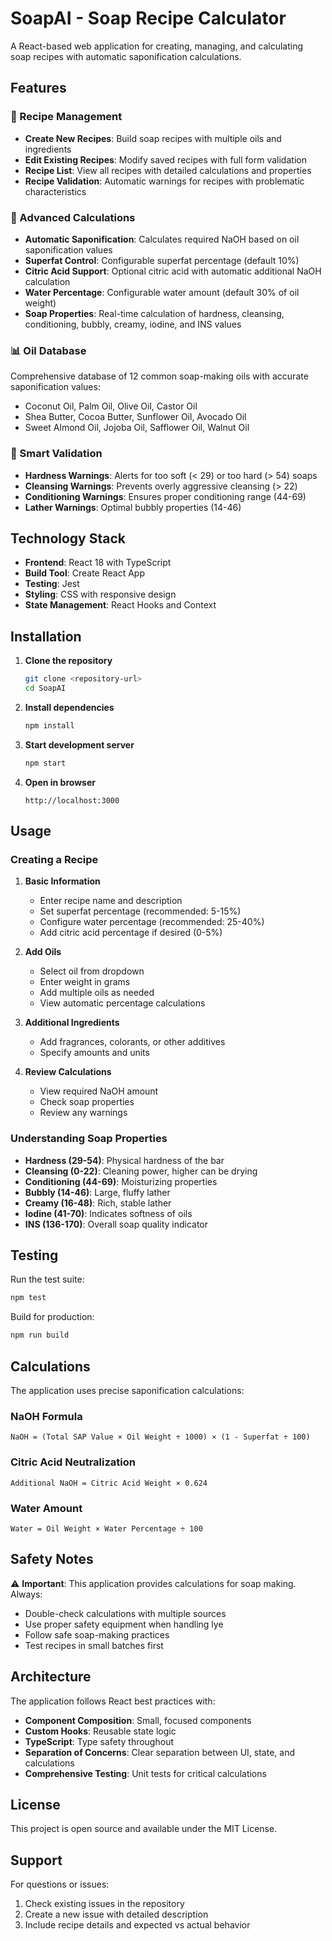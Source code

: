 # SoapAI - Soap Recipe Calculator

A React-based web application for creating, managing, and calculating soap recipes with automatic saponification calculations.

## Features

### 🧪 Recipe Management
- **Create New Recipes**: Build soap recipes with multiple oils and ingredients
- **Edit Existing Recipes**: Modify saved recipes with full form validation
- **Recipe List**: View all recipes with detailed calculations and properties
- **Recipe Validation**: Automatic warnings for recipes with problematic characteristics

### 🔬 Advanced Calculations
- **Automatic Saponification**: Calculates required NaOH based on oil saponification values
- **Superfat Control**: Configurable superfat percentage (default 10%)
- **Citric Acid Support**: Optional citric acid with automatic additional NaOH calculation
- **Water Percentage**: Configurable water amount (default 30% of oil weight)
- **Soap Properties**: Real-time calculation of hardness, cleansing, conditioning, bubbly, creamy, iodine, and INS values

### 📊 Oil Database
Comprehensive database of 12 common soap-making oils with accurate saponification values:
- Coconut Oil, Palm Oil, Olive Oil, Castor Oil
- Shea Butter, Cocoa Butter, Sunflower Oil, Avocado Oil
- Sweet Almond Oil, Jojoba Oil, Safflower Oil, Walnut Oil

### 🎯 Smart Validation
- **Hardness Warnings**: Alerts for too soft (< 29) or too hard (> 54) soaps
- **Cleansing Warnings**: Prevents overly aggressive cleansing (> 22)
- **Conditioning Warnings**: Ensures proper conditioning range (44-69)
- **Lather Warnings**: Optimal bubbly properties (14-46)

## Technology Stack

- **Frontend**: React 18 with TypeScript
- **Build Tool**: Create React App
- **Testing**: Jest
- **Styling**: CSS with responsive design
- **State Management**: React Hooks and Context

## Installation

1. **Clone the repository**
   ```bash
   git clone <repository-url>
   cd SoapAI
   ```

2. **Install dependencies**
   ```bash
   npm install
   ```

3. **Start development server**
   ```bash
   npm start
   ```

4. **Open in browser**
   ```
   http://localhost:3000
   ```

## Usage

### Creating a Recipe

1. **Basic Information**
   - Enter recipe name and description
   - Set superfat percentage (recommended: 5-15%)
   - Configure water percentage (recommended: 25-40%)
   - Add citric acid percentage if desired (0-5%)

2. **Add Oils**
   - Select oil from dropdown
   - Enter weight in grams
   - Add multiple oils as needed
   - View automatic percentage calculations

3. **Additional Ingredients**
   - Add fragrances, colorants, or other additives
   - Specify amounts and units

4. **Review Calculations**
   - View required NaOH amount
   - Check soap properties
   - Review any warnings

### Understanding Soap Properties

- **Hardness (29-54)**: Physical hardness of the bar
- **Cleansing (0-22)**: Cleaning power, higher can be drying
- **Conditioning (44-69)**: Moisturizing properties
- **Bubbly (14-46)**: Large, fluffy lather
- **Creamy (16-48)**: Rich, stable lather
- **Iodine (41-70)**: Indicates softness of oils
- **INS (136-170)**: Overall soap quality indicator

## Testing

Run the test suite:
```bash
npm test
```

Build for production:
```bash
npm run build
```

## Calculations

The application uses precise saponification calculations:

### NaOH Formula
```
NaOH = (Total SAP Value × Oil Weight ÷ 1000) × (1 - Superfat ÷ 100)
```

### Citric Acid Neutralization
```
Additional NaOH = Citric Acid Weight × 0.624
```

### Water Amount
```
Water = Oil Weight × Water Percentage ÷ 100
```

## Safety Notes

⚠️ **Important**: This application provides calculations for soap making. Always:
- Double-check calculations with multiple sources
- Use proper safety equipment when handling lye
- Follow safe soap-making practices
- Test recipes in small batches first

## Architecture

The application follows React best practices with:
- **Component Composition**: Small, focused components
- **Custom Hooks**: Reusable state logic
- **TypeScript**: Type safety throughout
- **Separation of Concerns**: Clear separation between UI, state, and calculations
- **Comprehensive Testing**: Unit tests for critical calculations

## License

This project is open source and available under the MIT License.

## Support

For questions or issues:
1. Check existing issues in the repository
2. Create a new issue with detailed description
3. Include recipe details and expected vs actual behavior